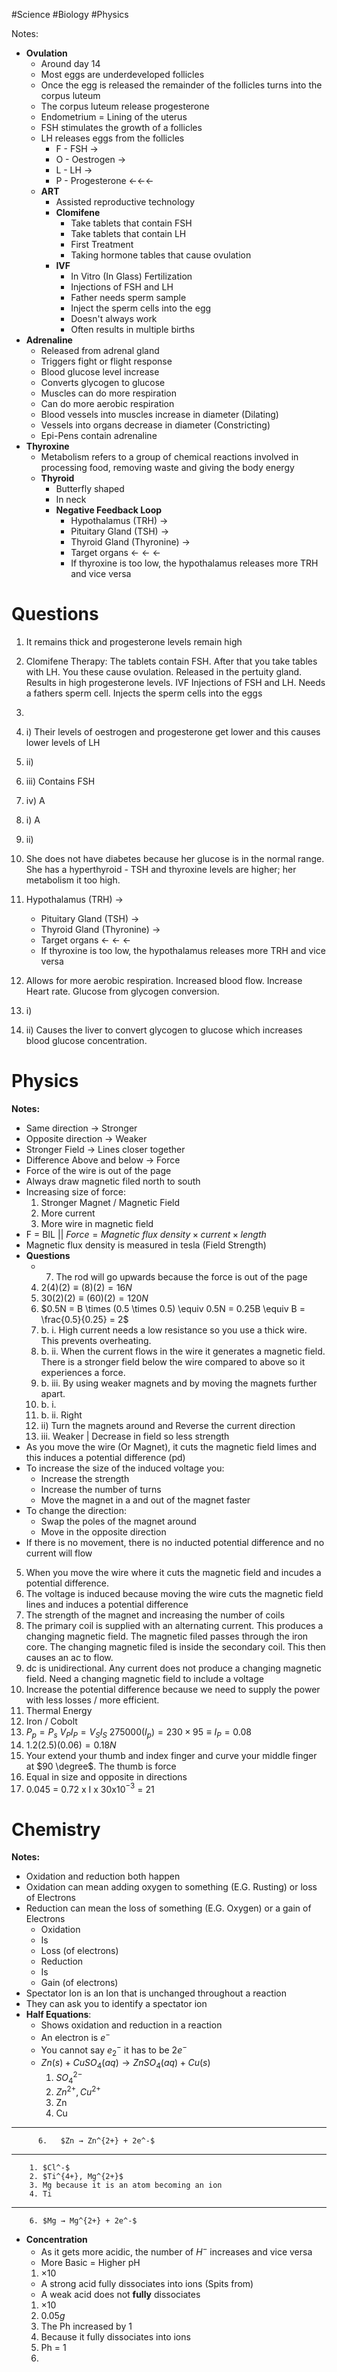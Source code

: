 #Science #Biology #Physics 

Notes:
- **Ovulation**
	- Around day 14
	- Most eggs are underdeveloped follicles
	- Once the egg is released the remainder of the follicles turns into the corpus luteum
	- The corpus luteum release progesterone
	- Endometrium = Lining of the uterus
	- FSH stimulates the growth of a follicles
	- LH releases eggs from the follicles
		- F - FSH → 
		- O - Oestrogen → 
		- L - LH → 
		- P - Progesterone ←←← 
	- **ART**
		- Assisted reproductive technology
		- **Clomifene**
			- Take tablets that contain FSH
			- Take tablets that contain LH
			- First Treatment
			- Taking hormone tables that cause ovulation
		- **IVF**
			- In Vitro (In Glass) Fertilization
			- Injections of FSH and LH
			- Father needs sperm sample 
			- Inject the sperm cells into the egg
			- Doesn't always work
			- Often results in multiple births
- **Adrenaline**
	- Released from adrenal gland
	- Triggers fight or flight response
	- Blood glucose level increase
	- Converts glycogen to glucose
	- Muscles can do more respiration
	- Can do more aerobic respiration
	- Blood vessels into muscles increase in diameter (Dilating)
	- Vessels into organs decrease in diameter (Constricting)
	- Epi-Pens contain adrenaline
- **Thyroxine**
	- Metabolism refers to a group of chemical reactions involved in processing food, removing waste and giving the body energy
	- **Thyroid**
		- Butterfly shaped
		- In neck
		- **Negative Feedback Loop**
			- Hypothalamus (TRH) → 
			- Pituitary Gland (TSH) → 
			- Thyroid Gland (Thyronine) → 
			- Target organs ← ← ← 
			- If thyroxine is too low, the hypothalamus releases more TRH and vice versa


# Questions

1) It remains thick and progesterone levels remain high
2) Clomifene Therapy:
	The tablets contain FSH. After that you take tables with LH. You these cause ovulation. Released in the pertuity gland. Results in high progesterone levels.
IVF
	Injections of FSH and LH. Needs a fathers sperm cell. Injects the sperm cells into the eggs
3) 
4) i) Their levels of oestrogen and progesterone get lower and this causes lower levels of LH
4) ii) 
4) iii) Contains FSH 
4) iv) A

1) i) A
1) ii) 
2) She does not have diabetes because her glucose is in the normal range. She has a hyperthyroid - TSH and thyroxine levels are higher; her metabolism it too high.
3) Hypothalamus (TRH) → 
	- Pituitary Gland (TSH) → 
	- Thyroid Gland (Thyronine) → 
	- Target organs ← ← ← 
	- If thyroxine is too low, the hypothalamus releases more TRH and vice versa
4) Allows for more aerobic respiration. Increased blood flow. Increase Heart rate. Glucose from glycogen conversion.
5) i)
5) ii) Causes the liver to convert glycogen to glucose which increases blood glucose concentration.


# Physics

**Notes:**
- Same direction → Stronger
- Opposite direction → Weaker
- Stronger Field → Lines closer together
- Difference Above and below → Force
- Force of the wire is out of the page
- Always draw magnetic filed north to south
- Increasing size of force:
	1. Stronger Magnet / Magnetic Field
	2. More current
	3. More wire in magnetic field
- F = BIL || $Force = Magnetic \ flux \ density \times current \times length$ 
- Magnetic flux density is measured in tesla (Field Strength)
- **Questions**
	- 7. The rod will go upwards because the force is out of the page 
	4. $2(4)(2) \equiv (8)(2) = 16N$
	5. $30(2)(2) \equiv (60)(2) = 120N$
	6. $0.5N = B \times (0.5 \times 0.5) \equiv 0.5N = 0.25B \equiv B = \frac{0.5}{0.25} = 2$
	3. b. i. High current needs a low resistance so you use a thick wire. This prevents overheating.
	3. b. ii. When the current flows in the wire it generates a magnetic field. There is a stronger field below the wire compared to above so it experiences a force.
	3. b. iii. By using weaker magnets and by moving the magnets further apart.
	4. b. i. 
	4. b. ii. Right
	5. ii) Turn the magnets around and Reverse the current direction
	5. iii. Weaker | Decrease in field so less strength
- As you move the wire (Or Magnet), it cuts the magnetic field limes and this induces a potential difference (pd)
- To increase the size of the induced voltage you:
	- Increase the strength
	- Increase the number of turns
	- Move the magnet in a and out of the magnet faster
- To change the direction:
	- Swap the poles of the magnet around
	- Move in the opposite direction 
- If there is no movement, there is no inducted potential difference and no current will flow
5. When you move the wire where it cuts the magnetic field and incudes a potential difference. 
6. The voltage is induced because moving the wire cuts the magnetic field lines and induces a potential difference 
7. The strength of the magnet and increasing the number of coils
8. The primary coil is supplied with an alternating current. This produces a changing magnetic field. The magnetic filed passes through the iron core. The changing magnetic filed is inside the secondary coil. This then causes an ac to flow.
9. dc is unidirectional. Any current does not produce a changing magnetic field. Need a changing magnetic field to include a voltage
10. Increase the potential difference because we need to supply the power with less losses / more efficient.
11. Thermal Energy 
12. Iron / Cobolt
13. $P_p = P_s$  $V_PI_P = V_SI_S$
	$275000(I_p) = 230 \times 95 \equiv I_P = 0.08$
14. $1.2(2.5)(0.06) = 0.18N$ 
15. Your extend your thumb and index finger and curve your middle finger at $90 \degree$. The thumb is force 
16. Equal in size and opposite in directions 
17. 0.045 = 0.72 x I x 30x10$^{-3}$ = 21

# Chemistry

**Notes:**
- Oxidation and reduction both happen
- Oxidation can mean adding oxygen to something (E.G. Rusting) or loss of Electrons
- Reduction can mean the loss of something (E.G. Oxygen) or a gain of Electrons
	- Oxidation
	- Is
	- Loss (of electrons)
	- Reduction
	- Is
	- Gain (of electrons)
- Spectator Ion is an Ion that is unchanged throughout a reaction
- They can ask you to identify a spectator ion
- **Half Equations**:
	- Shows oxidation and reduction in a reaction
	- An electron is $e^-$
	- You cannot say $e^-_2$ it has to be $2e^-$
	- $Zn(s) + CuSO_4(aq) → ZnSO_4(aq) + Cu(s)$ 
		1. $SO_4^{2-}$ 
		2. $Zn^{2+}, Cu^{2+}$
		3. Zn
		4. Cu
---
		  6.   $Zn → Zn^{2+} + 2e^-$
***
		1. $Cl^-$
		2. $Ti^{4+}, Mg^{2+}$ 
		3. Mg because it is an atom becoming an ion
		4. Ti
***
		6. $Mg → Mg^{2+} + 2e^-$

- **Concentration**
	- As it gets more acidic, the number of $H^-$ increases and vice versa
	- More Basic = Higher pH
	1. $\times 10$
	- A strong acid fully dissociates into ions (Spits from)
	- A weak acid does not **fully** dissociates
	1. $\times 10$
	2. $0.05g$ 
	3. The Ph increased by 1
	4. Because it fully dissociates into ions
	5. Ph = 1
	6. 